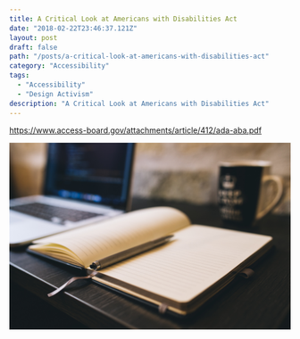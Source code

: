 ```yaml
---
title: A Critical Look at Americans with Disabilities Act
date: "2018-02-22T23:46:37.121Z"
layout: post
draft: false
path: "/posts/a-critical-look-at-americans-with-disabilities-act"
category: "Accessibility"
tags:
  - "Accessibility"
  - "Design Activism"
description: "A Critical Look at Americans with Disabilities Act"
---
```



https://www.access-board.gov/attachments/article/412/ada-aba.pdf

![Nulla faucibus vestibulum eros in tempus. Vestibulum tempor imperdiet velit nec dapibus](./1.jpg)

